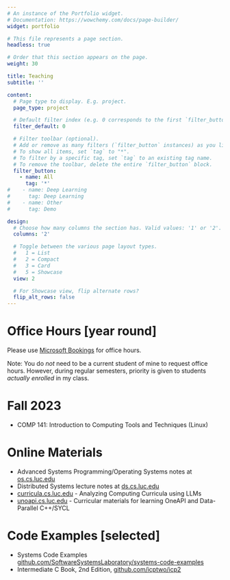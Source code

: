 ```yaml
---
# An instance of the Portfolio widget.
# Documentation: https://wowchemy.com/docs/page-builder/
widget: portfolio

# This file represents a page section.
headless: true

# Order that this section appears on the page.
weight: 30

title: Teaching
subtitle: ''

content:
  # Page type to display. E.g. project.
  page_type: project

  # Default filter index (e.g. 0 corresponds to the first `filter_button` instance below).
  filter_default: 0

  # Filter toolbar (optional).
  # Add or remove as many filters (`filter_button` instances) as you like.
  # To show all items, set `tag` to "*".
  # To filter by a specific tag, set `tag` to an existing tag name.
  # To remove the toolbar, delete the entire `filter_button` block.
  filter_button:
    - name: All
      tag: '*'
#    - name: Deep Learning
#      tag: Deep Learning
#    - name: Other
#      tag: Demo

design:
  # Choose how many columns the section has. Valid values: '1' or '2'.
  columns: '2'

  # Toggle between the various page layout types.
  #   1 = List
  #   2 = Compact
  #   3 = Card
  #   5 = Showcase
  view: 2

  # For Showcase view, flip alternate rows?
  flip_alt_rows: false
---
```


# Office Hours [year round]

Please use [Microsoft Bookings](https://outlook.office365.com/owa/calendar/GeorgesBookingPage@loyolauniversitychicago.onmicrosoft.com/bookings/) for office hours.

Note: You do *not* need to be a current student of mine to request office hours.
However, during regular semesters, priority is given to students *actually enrolled* in my class.

# Fall 2023

- COMP 141: Introduction to Computing Tools and Techniques (Linux)

# Online Materials

- Advanced Systems Programming/Operating Systems notes at [os.cs.luc.edu](https://os.cs.luc.edu)
- Distributed Systems lecture notes at [ds.cs.luc.edu](https://ds.cs.luc.edu)
- [curricula.cs.luc.edu](https://curricula.cs.luc.edu) - Analyzing Computing Curricula using LLMs
- [unoapi.cs.luc.edu](https://unoapi.cs.luc.edu) - Curricular materials for learning OneAPI and Data-Parallel C++/SYCL

# Code Examples [selected]

- Systems Code Examples [github.com/SoftwareSystemsLaboratory/systems-code-examples](https://github.com/SoftwareSystemsLaboratory/systems-code-examples)
- Intermediate C Book, 2nd Edition, [github.com/icptwo/icp2](https://github.com/icptwo/icp2) 

